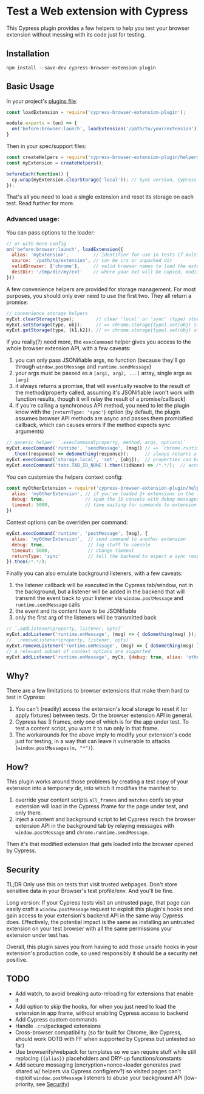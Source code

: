 # Test a Web extension with Cypress

This Cypress plugin provides a few helpers to help you test your browser extension without messing with its code just for testing.

## Installation

```
npm install --save-dev cypress-browser-extension-plugin
```

## Basic Usage

In your project's [plugins file](https://on.cypress.io/guides/guides/plugins.html):

```javascript
const loadExtension = require('cypress-browser-extension-plugin');

module.exports = (on) => {
  on('before:browser:launch', loadExtension('/path/to/your/extension'));
}
```

Then in your spec/support files:

```javascript
const createHelpers = require('cypress-browser-extension-plugin/helpers');
const myExtension = createHelpers();

beforeEach(function() {
  cy.wrap(myExtension.clearStorage('local')); // Sync version, Cypress waits on your command
});
```

That's all you need to load a single extension and reset its storage on each test. Read further for more.

### Advanced usage:

You can pass options to the loader:

```javascript
// or with more config
on('before:browser:launch', loadExtension({
  alias: 'myExtension',         // identifier for use in tests if multiple extensions
  source: '/path/to/extension', // can be crx or unpacked dir
  validBrowser: ['chrome'],     // valid browser names to load the extension to, null for all
  destDir: '/tmp/dir/my/ext'    // where your ext will be copied, modified and loaded into Chrome, defaults to ${os.tmpdir()}/${alias}
}))
```

A few convenience helpers are provided for storage management. For most purposes, you should only ever need to use the first two. They all return a promise:

```javascript
// convenience storage helpers
myExt.clearStorage(type);        // clear 'local' or 'sync' (type) storage
myExt.setStorage(type, obj);     // => chrome.storage[type].set(obj) storage ('local' or 'sync')
myExt.getStorage(type, [k1,k2]); // => chrome.storage[type].set(obj) storage ('local' or 'sync')
```

If you really(?) need more, the `execCommand` helper gives you access to the whole browser extension API, with a few caveats:

1. you can only pass JSONifiable args, no function (because they'll go through `window.postMessage` and `runtime.sendMessage`)
2. your args must be passed as a `[arg1, arg2, ...]` array, single args as `[arg]`
3. it always returns a promise, that will eventually resolve to the result of the method/property called, assuming it's JSONifiable (won't work with function results, though it will relay the result of a promise/callback)
4. if you're calling a synchronous API method, you need to let the plugin know with the `{returnType: 'sync'}` option (by default, the plugin assumes browser API methods are async and passes them  promisified callback, which can causes errors if the method expects sync arguments)

```javascript
// generic helper: `.execCommand(property, method, args, options)`
myExt.execCommand('runtime', 'sendMessage', [msg]) // => `chrome.runtime.sendMessage(message)`
  .then((response) => doSomething(response));      // always returns a promise (JSONifiable response only), whether sync or async
myExt.execCommand('storage.local', 'set', [obj]);  // properties can be chained with a dotted name
myExt.execCommand('tabs.TAB_ID_NONE').then((idNone) => /*.*/);  // accessing a property, we don't pass a method or args arg => `chrome.tabs.TAB_ID_NONE`
```

You can customize the helpers context config:

```javascript
const myOtherExtension = require('cypress-browser-extension-plugin/helpers')({
  alias: 'myOtherExtension', // if you've loaded 2+ extensions in the loader w/ aliases, default 'myExtension'
  debug: true,               // spam the JS console with debug messages to debug issues, default false
  timeout: 5000,             // time waiting for commands to extension backend to reply, default to 2000
})
```

Context options can be overriden per command:

```javascript
myExt.execCommand('runtime', 'postMessage', [msg], {
  alias: 'myOtherExtension',  // send command to another extension
  debug: true,                // log stuff to console
  timeout: 5000,              // change timeout
  returnType: 'sync'          // tell the backend to expect a sync response from the method, rather than pass it a callback (default 'callback')
}).then(/*.*/);
```

Finally you can also emulate background listeners, with a few caveats:

1. the listener callback will be executed in the Cypress tab/window, not in the background, but a listener will be added in the backend that will transmit the event back to your listener via `window.postMessage` and `runtime.sendMessage` calls
2. the event and its content have to be JSONifiable
3. only the first arg of the listeners will be transmitted back

```javascript
// `.addListener(property, listener, opts)`
myExt.addListener('runtime.onMessage', (msg) => { doSomething(msg) }); // emulates `chrome.runtime.onMessage.addListener(doSomething)`
// `.removeListener(property, listener, opts)`
myExt.removeListener('runtime.onMessage', (msg) => { doSomething(msg) }); // removes listener
// a relevant subset of context options are supported
myExt.addListener('runtime.onMessage', myCb, {debug: true, alias: 'otherExt'});
```

## Why?

There are a few limitations to browser extensions that make them hard to test in Cypress:

1. You can't (readily) access the extension's local storage to reset it (or apply fixtures) between tests. Or the browser extension API in general.
2. Cypress has 3 frames, only one of which is for the app under test. To test a content script, you want it to run only in that frame.
3. The workarounds for the above imply to modify your extension's code just for testing, in a way that can leave it vulnerable to attacks (`window.postMessages(m, "*")`).

## How?

This plugin works around those problems by creating a test copy of your extension into a temporary dir, into which it modifies the manifest to:

1. override your content scripts `all_frames` and `matches` confs so your extension will load in the Cypress iframe for the page under test, and only there.
2. inject a content and background script to let Cypress reach the browser extension API in the background tab by relaying messages with `window.postMessage` and `chrome.runtime.sendMessage`.

Then it's that modified extension that gets loaded into the browser opened by Cypress.

## Security

TL;DR Only use this on tests that visit trusted webpages. Don't store sensitive data in your Browser's test profile/env. And you'll be fine.

Long version: If your Cypress tests visit an untrusted page, that page can easily craft a `window.postMessage` request to exploit this plugin's hooks and gain access to your extension's backend API in the same way Cypress does. Effectively, the potential impact is the same as installing an untrusted extension on your test browser with all the same permissions your extension under test has.

Overall, this plugin saves you from having to add those unsafe hooks in your extension's production code, so used responsibly it should be a security net positive.

## TODO

- Add watch, to avoid breaking auto-reloading for extensions that enable it
- Add option to skip the hooks, for when you just need to load the extension in app frame, without enabling Cypress access to backend
- Add Cypress custom commands
- Handle `.crx`/packaged extensions
- Cross-browser compatibility (so far built for Chrome, like Cypress, should work OOTB with FF when supported by Cypress but untested so far)
- Use browserify/webpack for templates so we can require stuff while still replacing `{{alias}}` placeholders and DRY-up functions/constants
- Add secure messaging (encryption+nonce+loader generates pwd shared w/ helpers via Cypress config/env?) so visited pages can't exploit `window.postMessage` listeners to abuse your background API (low-priority, see [Security](#security))
